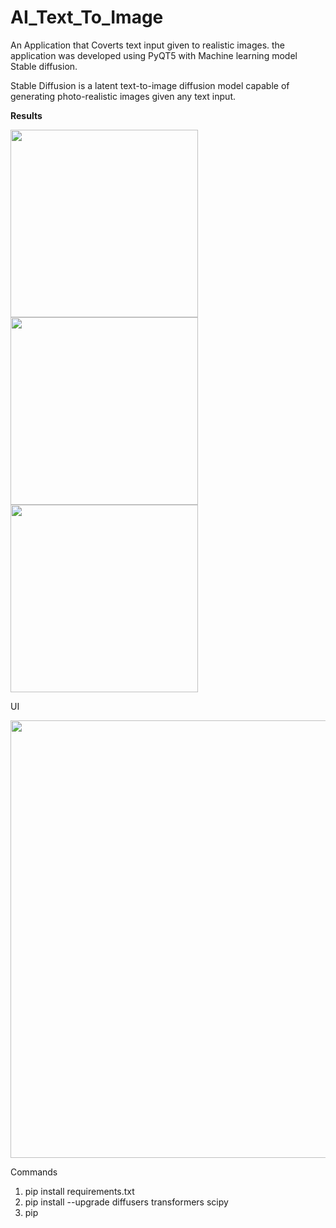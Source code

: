 # AI_Text_To_Image

An Application that Coverts text input given to realistic images. the application was developed using PyQT5 with Machine learning model Stable diffusion.  

Stable Diffusion is a latent text-to-image diffusion model capable of generating photo-realistic images given any text input.


**Results**


<img src="https://user-images.githubusercontent.com/114252357/204707155-d8bdbc61-5922-4661-bbea-afb52876eff0.jpg" width="300" height="300"><img src="https://user-images.githubusercontent.com/114252357/204707166-2ed1fb0d-1dfc-4850-9840-ef44c6071516.jpg" width="300" height="300"><img src="https://user-images.githubusercontent.com/114252357/204707182-1be3b37f-b528-441d-9298-1a4c08cffcef.jpg" width="300" height="300">

UI 


<img src="https://user-images.githubusercontent.com/114252357/204707873-10fe487d-7a3b-4672-beac-24953dcc4d2c.png" width="700" height="700">


Commands

1. pip install requirements.txt
2. pip install --upgrade diffusers transformers scipy
3. pip
